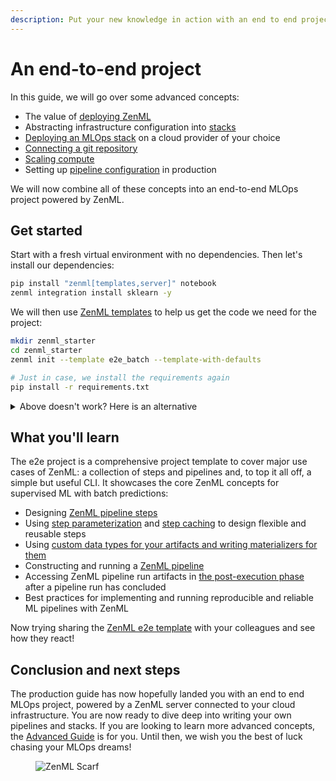```yaml
---
description: Put your new knowledge in action with an end to end project
---
```


# An end-to-end project

In this guide, we will go over some advanced concepts:

- The value of [deploying ZenML](connect-deployed-zenml.md)
- Abstracting infrastructure configuration into [stacks](understand-stacks.md)
- [Deploying an MLOps stack](cloud-stack.md) on a cloud provider of your choice
- [Connecting a git repository](connect-code-repository.md)
- [Scaling compute](scale-compute.md)
- Setting up [pipeline configuration](configure-pipeline.md) in production

We will now combine all of these concepts into an end-to-end MLOps project powered by ZenML.

## Get started

Start with a fresh virtual environment with no dependencies. Then let's install our dependencies:

```bash
pip install "zenml[templates,server]" notebook
zenml integration install sklearn -y
```

We will then use [ZenML templates](../advanced-guide/best-practices/using-project-templates.md) to help us get the code we need for the project:

```bash
mkdir zenml_starter
cd zenml_starter
zenml init --template e2e_batch --template-with-defaults

# Just in case, we install the requirements again
pip install -r requirements.txt
```

<details>

<summary>Above doesn't work? Here is an alternative</summary>

The e2e template is also available as a [ZenML example](https://github.com/zenml-io/zenml/tree/main/examples/e2e). You can clone it:

```bash
git clone git@github.com:zenml-io/zenml.git
cd examples/e2e
pip install -r requirements.txt
zenml init
```

</details>

## What you'll learn

The e2e project is a comprehensive project template to cover major use cases of ZenML: a collection of steps and pipelines and, to top it all off, a simple but useful CLI. It showcases the core ZenML concepts for supervised ML with batch predictions:

- Designing [ZenML pipeline steps](https://docs.zenml.io/user-guide/starter-guide/create-an-ml-pipeline)
- Using [step parameterization](https://docs.zenml.io/user-guide/starter-guide/create-an-ml-pipeline#parametrizing-a-step)
 and [step caching](https://docs.zenml.io/user-guide/starter-guide/cache-previous-executions#caching-at-a-step-level)
to design flexible and reusable steps
- Using [custom data types for your artifacts and writing materializers for them](https://docs.zenml.io/user-guide/advanced-guide/artifact-management/handle-custom-data-types)
- Constructing and running a [ZenML pipeline](https://docs.zenml.io/user-guide/starter-guide/create-an-ml-pipeline)
- Accessing ZenML pipeline run artifacts in [the post-execution phase](https://docs.zenml.io/user-guide/starter-guide/fetch-runs-after-execution)
after a pipeline run has concluded
- Best practices for implementing and running reproducible and reliable ML pipelines with ZenML

Now trying sharing the [ZenML e2e template](https://github.com/zenml-io/template-e2e-batch) with your colleagues and see how they react!

## Conclusion and next steps

The production guide has now hopefully landed you with an end to end MLOps project, powered by a ZenML server connected to your cloud infrastructure. You are now ready to dive deep into writing your own pipelines and stacks. If you are looking to learn more advanced concepts, the [Advanced Guide](../advanced-guide/) is for you. Until then, we wish you the best of luck chasing your MLOps dreams!

<!-- For scarf -->
<figure><img alt="ZenML Scarf" referrerpolicy="no-referrer-when-downgrade" src="https://static.scarf.sh/a.png?x-pxid=f0b4f458-0a54-4fcd-aa95-d5ee424815bc" /></figure>